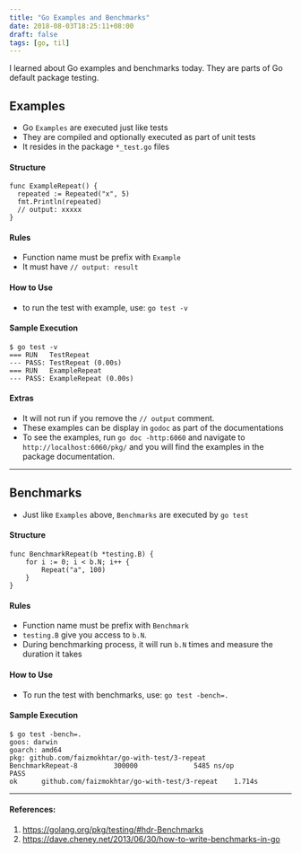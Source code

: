 ```yaml
---
title: "Go Examples and Benchmarks"
date: 2018-08-03T18:25:11+08:00
draft: false
tags: [go, til]
---
```


I learned about Go examples and benchmarks today. They are parts of Go default package testing.

## Examples
- Go `Examples` are executed just like tests
- They are compiled and optionally executed as part of unit tests
- It resides in the package `*_test.go` files

#### Structure

```
func ExampleRepeat() {
  repeated := Repeated("x", 5)
  fmt.Println(repeated)
  // output: xxxxx
}
```

#### Rules
- Function name must be prefix with `Example`
- It must have `// output: result`

#### How to Use
- to run the test with example, use: `go test -v`

#### Sample Execution

```
$ go test -v
=== RUN   TestRepeat
--- PASS: TestRepeat (0.00s)
=== RUN   ExampleRepeat
--- PASS: ExampleRepeat (0.00s)
```
#### Extras

- It will not run if you remove the `// output` comment.
- These examples can be display in `godoc` as part of the documentations
- To see the examples, run `go doc -http:6060` and navigate to `http://localhost:6060/pkg/` and you will find the examples in the package documentation.

--- 

## Benchmarks
- Just like `Examples` above, `Benchmarks` are executed by `go test`

#### Structure

```
func BenchmarkRepeat(b *testing.B) {
	for i := 0; i < b.N; i++ {
		Repeat("a", 100)
	}
}
```

#### Rules

- Function name must be prefix with `Benchmark`
- `testing.B` give you access to `b.N`.
- During benchmarking process, it will run `b.N` times and measure the duration it takes

#### How to Use

- To run the test with benchmarks, use: `go test -bench=.`

#### Sample Execution

```
$ go test -bench=.
goos: darwin
goarch: amd64
pkg: github.com/faizmokhtar/go-with-test/3-repeat
BenchmarkRepeat-8         300000              5485 ns/op
PASS
ok      github.com/faizmokhtar/go-with-test/3-repeat    1.714s
```

---

#### References:

1. https://golang.org/pkg/testing/#hdr-Benchmarks
2. https://dave.cheney.net/2013/06/30/how-to-write-benchmarks-in-go




